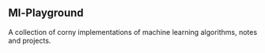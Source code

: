 ## Ml-Playground
A collection of corny implementations of machine learning algorithms, notes and projects.